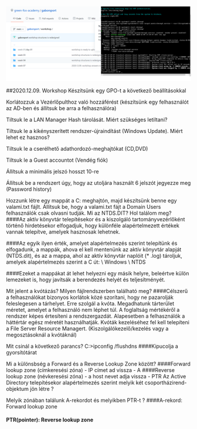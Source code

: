 
![Kép](../img/ntphazi.png)





##2020.12.09.
Workshop
Készítsünk egy GPO-t a következő beállításokkal

Korlátozzuk a Vezérlőpulthoz való hozzáférést (készítsünk egy felhasználót az AD-ben és állítsuk be arra a felhasználóra)

Tiltsuk le a LAN Manager Hash tárolását. Miért szükséges letiltani?

Tiltsuk le a kikényszerített rendszer-újraindítást (Windows Update). Miért lehet ez hasznos?

Tiltsuk le a cserélhető adathordozó-meghajtókat (CD,DVD)

Tiltsuk le a Guest accountot (Vendég fiók)

Állítsuk a minimális jelszó hosszt 10-re

Állítsuk be a rendszert úgy, hogy az utoljára használt 6 jelszót jegyezze meg (Password history)

Hozzunk létre egy mappát a C: meghajtón, majd készítsünk benne egy valami.txt fájlt. Állítsuk be, hogy a valami.txt fájt a Domain Users felhasználók csak olvasni tudják.
Mi az NTDS.DIT? Hol találom meg?
####Az aktív könyvtár telepítésekor és a kiszolgáló tartományvezérlőként történő hirdetésekor elfogadjuk, hogy különféle alapértelmezett értékek vannak telepítve, amelyek hasznosak lehetnek.
    
####Az egyik ilyen érték, amelyet alapértelmezés szerint telepítünk és elfogadunk, a mappák, ahova el kell mentenünk az aktív könyvtár alapját (NTDS.dit), és az a mappa, ahol az aktív könyvtár naplóit (* .log) tároljuk, amelyek alapértelmezés szerint a C út: \ Windows \ NTDS
    
####Ezeket a mappákat át lehet helyezni egy másik helyre, beleértve külön lemezeket is, hogy javítsák a berendezés helyét és teljesítményét.

Mit jelent a kvótázás? Milyen fájlrendszerben található meg?
####Célszerű a felhasználókat bizonyos korlátok közé szorítani, hogy ne pazarolják feleslegesen a tárhelyet. Erre szolgál a kvóta. Megadhatunk tárterület méretet, amelyet a felhasználó nem léphet túl. A foglaltság mértékéről a rendszer képes értesíteni a rendszergazdát. Alapesetben a felhasználók a háttértár egész méretét használhatják. Kvóták kezeléséhez fel kell telepíteni a File Server Resource Managert. (Kiszolgálókezelő/kezelés vagy a megosztásoknál a kvótáknál)

Mit csinál a következő parancs? C:>ipconfig /flushdns 
####Kipucolja a gyorsítótárat

Mi a különsbség a Forward és a Reverse Lookup Zone között?
####Forward lookup zone (címkeresési zóna) - IP címet ad vissza - A
####Reverse lookup zone (névkeresési zóna) - a host nevet adja vissza - PTR
Az Active Directory telepítésekor alapértelmezés szerint melyik két csoportházirend- objektum jön létre ?

Melyik zónában találunk A-rekordot és melyikben PTR-t ?
####A-rekord: Forward lookup zone
#### PTR(pointer): Reverse lookup zone